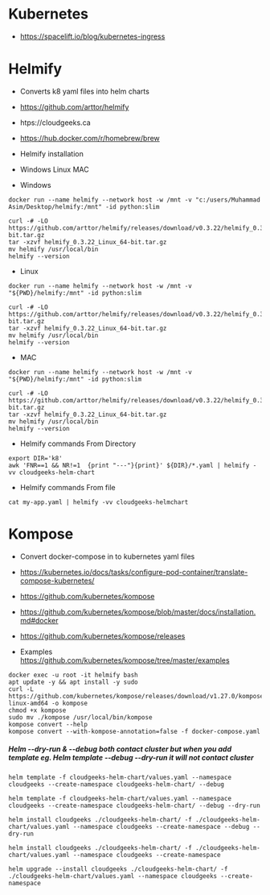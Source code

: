# Kubernetes

- https://spacelift.io/blog/kubernetes-ingress


# Helmify

- Converts k8 yaml files into helm charts

- https://github.com/arttor/helmify

- htps://cloudgeeks.ca

- https://hub.docker.com/r/homebrew/brew


- Helmify installation

- Windows Linux MAC

- Windows
```helmify
docker run --name helmify --network host -w /mnt -v "c:/users/Muhammad Asim/Desktop/helmify:/mnt" -id python:slim

curl -# -LO https://github.com/arttor/helmify/releases/download/v0.3.22/helmify_0.3.22_Linux_64-bit.tar.gz
tar -xzvf helmify_0.3.22_Linux_64-bit.tar.gz
mv helmify /usr/local/bin
helmify --version
```

- Linux
```helmify
docker run --name helmify --network host -w /mnt -v "${PWD}/helmify:/mnt" -id python:slim

curl -# -LO https://github.com/arttor/helmify/releases/download/v0.3.22/helmify_0.3.22_Linux_64-bit.tar.gz
tar -xzvf helmify_0.3.22_Linux_64-bit.tar.gz
mv helmify /usr/local/bin
helmify --version
```

- MAC
```helmify
docker run --name helmify --network host -w /mnt -v "${PWD}/helmify:/mnt" -id python:slim

curl -# -LO https://github.com/arttor/helmify/releases/download/v0.3.22/helmify_0.3.22_Linux_64-bit.tar.gz
tar -xzvf helmify_0.3.22_Linux_64-bit.tar.gz
mv helmify /usr/local/bin
helmify --version
```

- Helmify commands From Directory
```helmify
export DIR='k8'
awk 'FNR==1 && NR!=1  {print "---"}{print}' ${DIR}/*.yaml | helmify -vv cloudgeeks-helm-chart 
```

- Helmify commands From file
```helmify
cat my-app.yaml | helmify -vv cloudgeeks-helmchart
```

# Kompose

- Convert docker-compose in to kubernetes yaml files

- https://kubernetes.io/docs/tasks/configure-pod-container/translate-compose-kubernetes/

- https://github.com/kubernetes/kompose

- https://github.com/kubernetes/kompose/blob/master/docs/installation.md#docker

- https://github.com/kubernetes/kompose/releases

- Examples https://github.com/kubernetes/kompose/tree/master/examples

```kompose
docker exec -u root -it helmify bash
apt update -y && apt install -y sudo
curl -L https://github.com/kubernetes/kompose/releases/download/v1.27.0/kompose-linux-amd64 -o kompose
chmod +x kompose
sudo mv ./kompose /usr/local/bin/kompose
kompose convert --help
kompose convert --with-kompose-annotation=false -f docker-compose.yaml
```

##### Helm --dry-run & --debug both contact cluster but when you add template eg. Helm template --debug --dry-run it will not contact cluster
```helm
helm template -f cloudgeeks-helm-chart/values.yaml --namespace cloudgeeks --create-namespace cloudgeeks-helm-chart/ --debug

helm template -f cloudgeeks-helm-chart/values.yaml --namespace cloudgeeks --create-namespace cloudgeeks-helm-chart/ --debug --dry-run

helm install cloudgeeks ./cloudgeeks-helm-chart/ -f ./cloudgeeks-helm-chart/values.yaml --namespace cloudgeeks --create-namespace --debug --dry-run

helm install cloudgeeks ./cloudgeeks-helm-chart/ -f ./cloudgeeks-helm-chart/values.yaml --namespace cloudgeeks --create-namespace

helm upgrade --install cloudgeeks ./cloudgeeks-helm-chart/ -f ./cloudgeeks-helm-chart/values.yaml --namespace cloudgeeks --create-namespace

```

